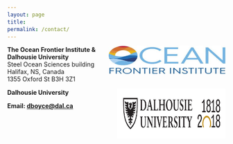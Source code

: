 ```yaml
---
layout: page
title: 
permalink: /contact/
---
```


<img src="/images/ofi_logo.jpg" align='right' width="270" height="65" /> **The Ocean Frontier Institute & Dalhousie University**   
Steel Ocean Sciences building   
Halifax, NS, Canada   
1355 Oxford St B3H 3Z1  

<img src="/images/dal_logo.png" align='right' width="250" height="115" /> **Dalhousie University**   

**Email: [dboyce@dal.ca](mailto:dboyce@dal.ca)** 


